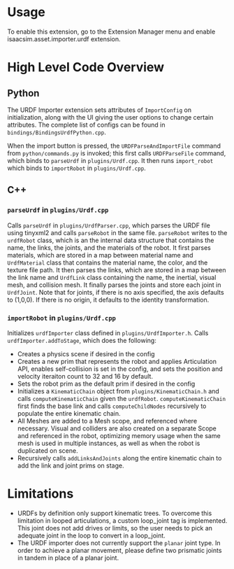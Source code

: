 # Usage

To enable this extension, go to the Extension Manager menu and enable isaacsim.asset.importer.urdf extension.

# High Level Code Overview

## Python
The URDF Importer extension sets attributes of `ImportConfig` on initialization,
along with the UI giving the user options to change certain attributes.  The complete list of configs
can be found in `bindings/BindingsUrdfPython.cpp`.

When the import button is pressed, the `URDFParseAndImportFile` command from `python/commands.py` is invoked; this first calls `URDFParseFile` command, which binds to `parseUrdf` in `plugins/Urdf.cpp`. It then runs `import_robot` which binds to `importRobot` in `plugins/Urdf.cpp`.


## C++
### `parseUrdf` in `plugins/Urdf.cpp`
Calls `parseUrdf` in `plugins/UrdfParser.cpp`, which parses the URDF file using tinyxml2 and calls `parseRobot` in the same file. `parseRobot` writes to the `urdfRobot` class, which is an the internal data structure that contains the name, the links, the joints, and the materials of the robot. It first parses materials, which are stored in a map between material name and `UrdfMaterial` class that contains the material name, the color, and the texture file path. It then parses the links, which are stored in a map between the link name and `UrdfLink` class containing the name, the inertial, visual mesh, and collision mesh. It finally parses the joints and store each joint in `UrdfJoint`. Note that for joints, if there is no axis specified, the axis defaults to (1,0,0). If there is no origin, it defaults to the identity transformation.


### `importRobot` in `plugins/Urdf.cpp`
Initializes `urdfImporter` class defined in `plugins/UrdfImporter.h`. Calls `urdfImporter.addToStage`, which does the following:
- Creates a physics scene if desired in the config
- Creates a new prim that represents the robot and applies Articulation API, enables self-collision is set in the config, and sets the position and velocity iteraiton count to 32 and 16 by default.
- Sets the robot prim as the default prim if desired in the config
- Initializes a `KinematicChain` object from `plugins/KinematicChain.h` and calls `computeKinematicChain` given the `urdfRobot`. `computeKinematicChain` first finds the base link and calls `computeChildNodes` recursively to populate the entire kinematic chain.
- All Meshes are added to a Mesh scope, and referenced where necessary. Visual and colliders are also created on a separate Scope and referenced in the robot, optimizing memory usage when the same mesh is used in multiple instances, as well as when the robot is duplicated on scene.
- Recursively calls `addLinksAndJoints` along the entire kinematic chain to add the link and joint prims on stage.



# Limitations
- URDFs by definition only support kinematic trees. To overcome this limitation in looped articulations, a custom loop_joint tag is implemented. This joint does not add drives or limits, so the user needs to pick an adequate joint in the loop to convert in a loop_joint.
- The URDF importer does not currently support the `planar` joint type. In order to achieve a planar movement, please define two prismatic joints in tandem in place of a planar joint.